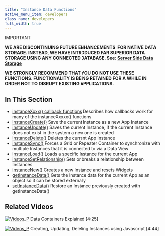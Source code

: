 ```yaml
---
title: "Instance Data Functions"
active_menu_item: developers
class_name: developers
full_width: true
---
```



IMPORTANT

**WE ARE DISCONTINUING FUTURE ENHANCEMENTS  FOR NATIVE DATA STORAGE. INSTEAD, WE HAVE INTRODUCED FAR SUPERIOR DATA STORAGE USING ANY CONNECTED DATABASE. See: [Server Side Data Storage](/developers/documentation/product-guide/data-storage/server-side-data-storage/)**

**WE STRONGLY RECOMMEND THAT YOU DO NOT USE THESE FUNCTIONS. FUNCTIONALITY IS BEING RETAINED FOR A WHILE IN ORDER NOT TO DISRUPT EXISTING APPLICATIONS.**

## In This Section

 - [instanceXxxx() callback functions](/developers/documentation/scripting-apis/client-api/instance-data-functions/instancexxxx-callback-function)
    Describes how callbacks work for many of the instanceXxxxx() functions
 - [instanceCreate()](/developers/documentation/scripting-apis/client-api/instance-data-functions/instancecreate)
    Save the current Instance as a new App Instance
 - [instanceUpdate()](/developers/documentation/scripting-apis/client-api/instance-data-functions/instancesave)
    Saves the current Instance, if the current Instance does not exist in the system a new one is created
 - [instanceDelete()](/developers/documentation/scripting-apis/client-api/instance-data-functions/instancedelete)
    Deletes the current App Instance
 - [instanceSync()](/developers/documentation/scripting-apis/client-api/instance-data-functions/instancesync)
    Forces a Grid or Repeater Container to synchronize with multiple Instances that it is connected to via a Data View
 - [instanceLoad()](/developers/documentation/scripting-apis/client-api/instance-data-functions/instanceload)
    Loads a specific Instance for the current App
 - [instanceSetRelationship()](/developers/documentation/scripting-apis/client-api/instance-data-functions/instancesetrelationship)
    Sets or breaks a relationship between Instances
 - [instanceNew()](/developers/documentation/scripting-apis/client-api/instance-data-functions/instancenew)
    Creates a new Instance and resets Widgets
 - [getInstanceData()](/developers/documentation/scripting-apis/client-api/instance-data-functions/getinstancedata)
    Gets the Instance data for the current App as an object so it can be stored externally
 - [setInstanceData()](/developers/documentation/scripting-apis/client-api/instance-data-functions/setinstancedata)
    Restore an Instance previously created with getInstanceData()

## Related Videos

[![Videos\_P](/img/docs/videos_p.png)](http://www.youtube.com/v/TrfVkAavkOQ?autoplay=1&hd=1&fs=1&showsearch=0&rel=0&) Data Containers Explained [4:25]

[![Videos\_P](/img/docs/videos_p.png)](http://www.youtube.com/v/ezafw_TVk8s?autoplay=1&hd=1&fs=1&showsearch=0&rel=0&) Creating, Updating, Deleting Instances using Javascript [4:44]

